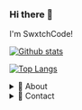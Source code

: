 ### Hi there 👋

I'm SwxtchCode!

[![Github stats](https://github-readme-stats.vercel.app/api?username=SwxtchCode&count_private=true&show_icons=true&hide=stars)](https://github.com/anuraghazra/github-readme-stats)

[![Top Langs](https://github-readme-stats.vercel.app/api/top-langs/?username=SwxtchCode&layout=compact)](https://github.com/anuraghazra/github-readme-stats)

<details>
  <summary>🌟 About</summary>
  
 I'm a collaborator on the ProdigyMathGameHacking repository.

 I can code in JavaScript, HTML, CSS, PHP, and C#, and I've been into web development for about 3 years now.
 
 I break everything I touch, more or less :D
</details>

<details>
  <summary>📨 Contact</summary>
  
  | | Name | Account |
  | - | ------- | ----- |
  | ✉ | *Email* | <a href="mailto:swxtchcode@protonmail.com">swxtchcode[@}protonmail{.]com</a>
  | 🐭 | *Discord* | SwxtchCode#5482
</details>
